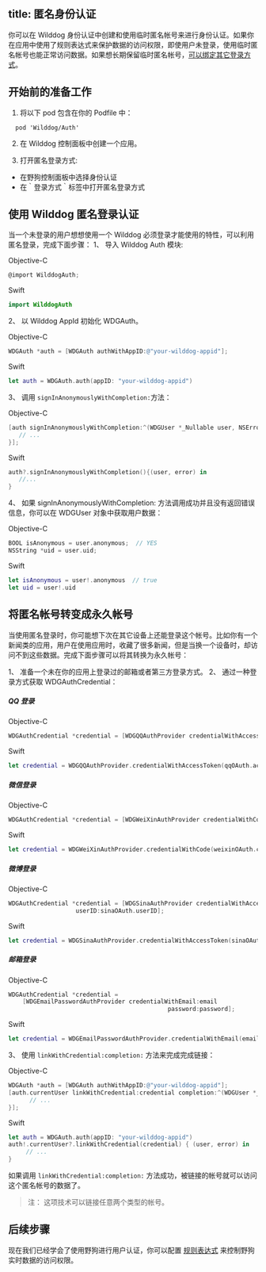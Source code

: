 title: 匿名身份认证
---

你可以在 Wilddog 身份认证中创建和使用临时匿名帐号来进行身份认证。如果你在应用中使用了规则表达式来保护数据的访问权限，即使用户未登录，使用临时匿名帐号也能正常访问数据。如果想长期保留临时匿名帐号，[可以绑定其它登录方式](/guide/auth/ios/link.html)。

## 开始前的准备工作
1. 将以下 pod 包含在你的 Podfile 中：
```
  pod 'Wilddog/Auth'
```
2. 在 Wilddog 控制面板中创建一个应用。

3. 打开匿名登录方式:

  * 在野狗控制面板中选择身份认证
  * 在｀登录方式｀标签中打开匿名登录方式
    
## 使用 Wilddog 匿名登录认证
当一个未登录的用户想想使用一个 Wilddog 必须登录才能使用的特性，可以利用匿名登录，完成下面步骤：
1、 导入 Wilddog Auth 模块:     
	
Objective-C
```objectivec
@import WilddogAuth;
```
Swift
```swift
import WilddogAuth
```
2、 以 Wilddog AppId 初始化 WDGAuth。

Objective-C
```objectivec
WDGAuth *auth = [WDGAuth authWithAppID:@"your-wilddog-appid"];
```
Swift
```swift
let auth = WDGAuth.auth(appID: "your-wilddog-appid")
```
3、 调用 `signInAnonymouslyWithCompletion:`方法：

Objective-C
```objectivec
[auth signInAnonymouslyWithCompletion:^(WDGUser *_Nullable user, NSError *_Nullable error) {
   // ...
}];
```
Swift
```swift
auth?.signInAnonymouslyWithCompletion(){(user, error) in
   //...
}
```
4、 如果 signInAnonymouslyWithCompletion: 方法调用成功并且没有返回错误信息，你可以在 WDGUser 对象中获取用户数据：

Objective-C
```objectivec
BOOL isAnonymous = user.anonymous;  // YES
NSString *uid = user.uid;
```
Swift
```swift
let isAnonymous = user!.anonymous  // true
let uid = user!.uid
```
## 将匿名帐号转变成永久帐号
当使用匿名登录时，你可能想下次在其它设备上还能登录这个帐号。比如你有一个新闻类的应用，用户在使用应用时，收藏了很多新闻，但是当换一个设备时，却访问不到这些数据。完成下面步骤可以将其转换为永久帐号：

1、 准备一个未在你的应用上登录过的邮箱或者第三方登录方式。
2、 通过一种登录方式获取 WDGAuthCredential：

##### QQ 登录

Objective-C
```objectivec
WDGAuthCredential *credential = [WDGQQAuthProvider credentialWithAccessToken:qqOAuth.accessToken];
```
Swift
```swift
let credential = WDGQQAuthProvider.credentialWithAccessToken(qqOAuth.accessToken)

```
##### 微信登录

Objective-C
```objectivec
WDGAuthCredential *credential = [WDGWeiXinAuthProvider credentialWithCode:weixinOAuth.code];
```
Swift
```swift
let credential = WDGWeiXinAuthProvider.credentialWithCode(weixinOAuth.code)

```
##### 微博登录

Objective-C
```objectivec
WDGAuthCredential *credential = [WDGSinaAuthProvider credentialWithAccessToken:sinaOAuth.accessToken 
                   userID:sinaOAuth.userID];
```

Swift
```swift
let credential = WDGSinaAuthProvider.credentialWithAccessToken(sinaOAuth.accessToken, userID: sinaOAuth.userID)

```
##### 邮箱登录

Objective-C
```objectivec
WDGAuthCredential *credential =
    [WDGEmailPasswordAuthProvider credentialWithEmail:email
                                             password:password];
```

Swift
```swift
let credential = WDGEmailPasswordAuthProvider.credentialWithEmail(email, password: password)

```

3、 使用 `linkWithCredential:completion:` 方法来完成完成链接：

Objective-C
```objectivec
WDGAuth *auth = [WDGAuth authWithAppID:@"your-wilddog-appid"];
[auth.currentUser linkWithCredential:credential completion:^(WDGUser *_Nullable user,NSError *_Nullable error) {
      // ...
}];
```

Swift
```swift
let auth = WDGAuth.auth(appID: "your-wilddog-appid")
auth!.currentUser?.linkWithCredential(credential) { (user, error) in
     // ...
}

```

如果调用 `linkWithCredential:completion:` 方法成功，被链接的帐号就可以访问这个匿名帐号的数据了。


>注： 这项技术可以链接任意两个类型的帐号。


## 后续步骤
现在我们已经学会了使用野狗进行用户认证，你可以配置 [规则表达式](/guide/sync/rules/introduce.html) 来控制野狗实时数据的访问权限。